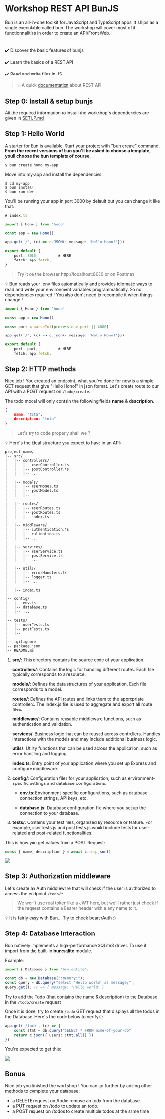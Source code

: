 # Workshop REST API BunJS

Bun is an all-in-one toolkit for JavaScript and TypeScript apps. It ships as a single executable called bun​. The workshop will cover most of it functionnalities in order to create an API/Front Web.
#

✔️ Discover the basic features of bunjs

✔️ Learn the basics of a REST API

✔️ Read and write files in JS

> 💡 A quick [documentation](https://www.ibm.com/topics/rest-apis) about REST API

## Step 0: Install & setup bunjs

All the required information to install the workshop's dependencies are given in [SETUP.md](./SETUP.md)

## Step 1: Hello World

A starter for Bun is available. Start your project with "bun create" command.
**From the recent versions of bun you'll be asked to choose a template, youll choose the bun template of course**.

```shell
$ bun create hono my-app
```

Move into my-app and install the dependencies.

```shell
$ cd my-app
$ bun install
$ bun run dev
```
You'll be running your app in port 3000 by default but you can change it like that:

```ts
# index.ts

import { Hono } from 'hono'

const app = new Hono()

app.get('/', (c) => c.JSON({ message: 'Hello Hono!'}))

export default {
    port: 8080,         # HERE
    fetch: app.fetch,
}
```

> Try it on the browser http://localhost:8080 or on Postman

💡 Bun reads your .env files automatically and provides idiomatic ways to read and write your environment variables programmatically. So no dependencies required ! You also don't need to recompile it when things change !

```ts
import { Hono } from 'hono'

const app = new Hono()

const port = parseInt(process.env.port || 8080)

app.get('/', (c) => c.json({ message: 'Hello Hono!'}))

export default {
    port: port,         # HERE
    fetch: app.fetch,
```

## Step 2: HTTP methods

Nice job ! You created an endpoint, what you've done for now is a simple GET request that give "Hello Hono!" in json format. Let's create route to our API with a POST request on ```/todo/create```.

The todo model will only contain the following fields **name** & **description**.

```json
{
    name: "tata",
    description: "toto"
}
```

> Let's try to code properly shall we ?

💡  Here's the ideal structure you expect to have in an API:

```
project-name/
|-- src/
|   |-- controllers/
|   |   |-- userController.ts
|   |   |-- postController.ts
|   |   |-- ...
|
|   |-- models/
|   |   |-- userModel.ts
|   |   |-- postModel.ts
|   |   |-- ...
|
|   |-- routes/
|   |   |-- userRoutes.ts
|   |   |-- postRoutes.ts
|   |   |-- index.ts
|
|   |-- middleware/
|   |   |-- authentication.ts
|   |   |-- validation.ts
|   |   |-- ...
|
|   |-- services/
|   |   |-- userService.ts
|   |   |-- postService.ts
|   |   |-- ...
|
|   |-- utils/
|   |   |-- errorHandlers.ts
|   |   |-- logger.ts
|   |   |-- ...
|
|   |-- index.ts
|
|-- config/
|   |-- env.ts
|   |-- database.ts
|   |-- ...
|
|-- tests/
|   |-- userTests.ts
|   |-- postTests.ts
|   |-- ...
|
|-- .gitignore
|-- package.json
|-- README.md

```

1.  **src/**: This directory contains the source code of your application.

    **controllers/**: Contains the logic for handling different routes. Each file typically corresponds to a resource.

    **models/**: Defines the data structures of your application. Each file corresponds to a model.

    **routes/**: Defines the API routes and links them to the appropriate controllers. The index.js file is used to aggregate and export all route files.

    **middleware/**: Contains reusable middleware functions, such as authentication and validation.

    **services/**: Business logic that can be reused across controllers. Handles interactions with the models and may include additional business logic.

    **utils/**: Utility functions that can be used across the application, such as error handling and logging.

    **index.ts**: Entry point of your application where you set up Express and configure middleware.

2.  **config/**: Configuration files for your application, such as        environment-specific settings and database configurations.

    - **env.ts**: Environment-specific configurations, such as database   connection strings, API keys, etc.

    - **database.js**: Database configuration file where you set up the connection to your database.

3.  **tests/**: Contains your test files, organized by resource or feature. For example, userTests.js and postTests.js would include tests for user-related and post-related functionalities.

This is how you get values from a POST Request:

```ts
const { name, description } = await c.req.json()
```

![](assets/swappy-20240109-150215.png)


## Step 3: Authorization middleware

Let's create an Auth middleware that will check if the user is authorized to access the endpoint ```/todo/*```.

> We won't use real token like a JWT here, but we'll rather just check if the request contains a Bearer header with a any name to it.

💡  It is fairly easy with Bun... Try to check bearerAuth :)

## Step 4: Database Interaction

Bun natively implements a high-performance SQLite3 driver. To use it import from the built-in **bun:sqlite** module.

Example:

```ts
import { Database } from "bun:sqlite";

const db = new Database(":memory:");
const query = db.query("select 'Hello world' as message;");
query.get(); // => { message: "Hello world" }
```

Try to add the Todo (that contains the name & description) to the Database in the ```/todo/create``` request

Once it is done, try to create ```/todo``` GET request that displays all the todos in the Database. Here's the code below to verify it:

```ts
app.get('/todo', (c) => {
    const stmt = db.query("SELECT * FROM name-of-your-db")
    return c.json({ users: stmt.all() })
})
```

You're expected to get this:

![](assets/swappy-20240109-155454.png)

## Bonus

Nice job you finished the workshop !
You can go further by adding other methods to complete your database:
* a DELETE request on /todo: remove an todo from the database.
* a PUT request on /todo to update an todo.
* a POST request on /todos to create multiple todos at the same time